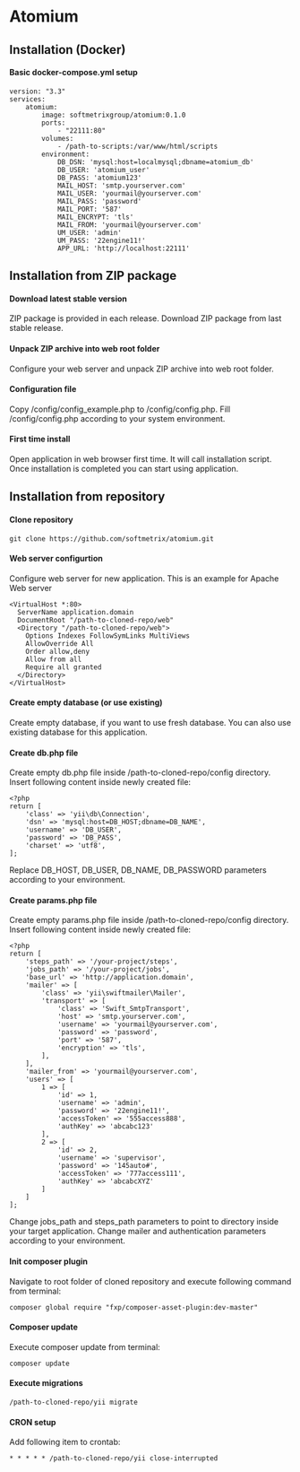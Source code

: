 # Atomium
## Installation (Docker)
#### Basic docker-compose.yml setup

    version: "3.3"
    services:
        atomium:
            image: softmetrixgroup/atomium:0.1.0
            ports:
                - "22111:80"
            volumes:
                - /path-to-scripts:/var/www/html/scripts
            environment:
                DB_DSN: 'mysql:host=localmysql;dbname=atomium_db'
                DB_USER: 'atomium_user'
                DB_PASS: 'atomium123'
                MAIL_HOST: 'smtp.yourserver.com'
                MAIL_USER: 'yourmail@yourserver.com'
                MAIL_PASS: 'password'
                MAIL_PORT: '587'
                MAIL_ENCRYPT: 'tls'
                MAIL_FROM: 'yourmail@yourserver.com'
                UM_USER: 'admin'
                UM_PASS: '22engine11!'
                APP_URL: 'http://localhost:22111'

## Installation from ZIP package
#### Download latest stable version
ZIP package is provided in each release. Download ZIP package from last stable release.
#### Unpack ZIP archive into web root folder
Configure your web server and unpack ZIP archive into web root folder.
#### Configuration file
Copy /config/config_example.php to /config/config.php. Fill /config/config.php according to 
your system environment.
#### First time install
Open application in web browser first time. It will call installation script. Once installation is 
completed you can start using application.

## Installation from repository
#### Clone repository
    git clone https://github.com/softmetrix/atomium.git
#### Web server configurtion
Configure web server for new application. This is an example for Apache Web server

    <VirtualHost *:80>
      ServerName application.domain
      DocumentRoot "/path-to-cloned-repo/web"
      <Directory "/path-to-cloned-repo/web">
        Options Indexes FollowSymLinks MultiViews
        AllowOverride All
        Order allow,deny
        Allow from all
        Require all granted
      </Directory>
    </VirtualHost>
#### Create empty database (or use existing)
Create empty database, if you want to use fresh database. You can also use existing database for this application.
#### Create db.php file
Create empty db.php file inside /path-to-cloned-repo/config directory. Insert following content inside newly created file:

    <?php
    return [
        'class' => 'yii\db\Connection',
        'dsn' => 'mysql:host=DB_HOST;dbname=DB_NAME',
        'username' => 'DB_USER',
        'password' => 'DB_PASS',
        'charset' => 'utf8',
    ];
Replace DB_HOST, DB_USER, DB_NAME, DB_PASSWORD parameters according to your environment.
#### Create params.php file
Create empty params.php file inside /path-to-cloned-repo/config directory. Insert following content inside newly created file:

    <?php
    return [
        'steps_path' => '/your-project/steps',
        'jobs_path' => '/your-project/jobs',
        'base_url' => 'http://application.domain',
        'mailer' => [
            'class' => 'yii\swiftmailer\Mailer',
            'transport' => [
                'class' => 'Swift_SmtpTransport',
                'host' => 'smtp.yourserver.com',
                'username' => 'yourmail@yourserver.com',
                'password' => 'password',
                'port' => '587',
                'encryption' => 'tls',
            ],
        ],  
        'mailer_from' => 'yourmail@yourserver.com',
        'users' => [
            1 => [
                'id' => 1,
                'username' => 'admin',
                'password' => '22engine11!',
                'accessToken' => '555access888',
                'authKey' => 'abcabc123'
            ],
            2 => [
                'id' => 2,
                'username' => 'supervisor',
                'password' => '145auto#',
                'accessToken' => '777access111',
                'authKey' => 'abcabcXYZ'
            ]
        ]
    ];
Change jobs_path and steps_path parameters to point to directory inside your target application. Change mailer and authentication parameters according to your environment.
#### Init composer plugin
Navigate to root folder of cloned repository and execute following command from terminal:

    composer global require "fxp/composer-asset-plugin:dev-master"
#### Composer update
Execute composer update from terminal:

    composer update
#### Execute migrations
    /path-to-cloned-repo/yii migrate
#### CRON setup
Add following item to crontab:

    * * * * * /path-to-cloned-repo/yii close-interrupted
